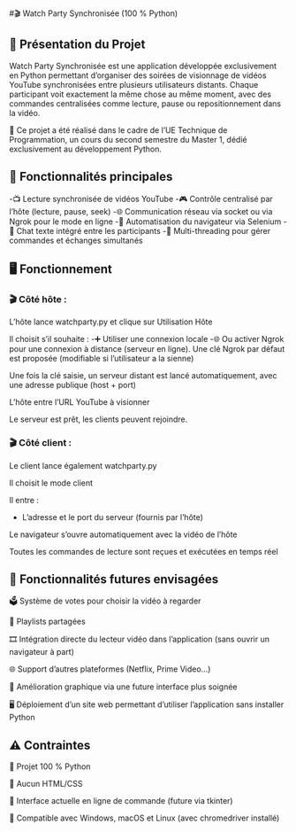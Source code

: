 #🎬 Watch Party Synchronisée (100 % Python)

## 📌 Présentation du Projet

Watch Party Synchronisée est une application développée exclusivement en Python permettant d’organiser des soirées de visionnage de vidéos YouTube synchronisées entre plusieurs utilisateurs distants. Chaque participant voit exactement la même chose au même moment, avec des commandes centralisées comme lecture, pause ou repositionnement dans la vidéo.

🧪 Ce projet a été réalisé dans le cadre de l’UE Technique de Programmation, un cours du second semestre du Master 1, dédié exclusivement au développement Python.

## 🚀 Fonctionnalités principales

-📺 Lecture synchronisée de vidéos YouTube
-🎮 Contrôle centralisé par l’hôte (lecture, pause, seek)
-🌐 Communication réseau via socket ou via Ngrok pour le mode en ligne
-🤖 Automatisation du navigateur via Selenium
-💬 Chat texte intégré entre les participants
-🧵 Multi-threading pour gérer commandes et échanges simultanés

## 🖥️ Fonctionnement
### 🎬 Côté hôte : 

L’hôte lance watchparty.py et clique sur Utilisation Hôte

Il choisit s’il souhaite :
-➕ Utiliser une connexion locale
-🌐 Ou activer Ngrok pour une connexion à distance (serveur en ligne). Une clé Ngrok par défaut est proposée (modifiable si l’utilisateur a la sienne)

Une fois la clé saisie, un serveur distant est lancé automatiquement, avec une adresse publique (host + port)

L’hôte entre l’URL YouTube à visionner

Le serveur est prêt, les clients peuvent rejoindre.

### 🎬 Côté client : 

Le client lance également watchparty.py

Il choisit le mode client

Il entre :

- L’adresse et le port du serveur (fournis par l’hôte)

Le navigateur s’ouvre automatiquement avec la vidéo de l’hôte

Toutes les commandes de lecture sont reçues et exécutées en temps réel

## 🧩 Fonctionnalités futures envisagées

🗳️ Système de votes pour choisir la vidéo à regarder

📃 Playlists partagées

🎞️ Intégration directe du lecteur vidéo dans l’application (sans ouvrir un navigateur à part)

🌐 Support d’autres plateformes (Netflix, Prime Video…)

🎨 Amélioration graphique via une future interface plus soignée 

🖥️ Déploiement d’un site web permettant d’utiliser l’application sans installer Python

## ⚠️ Contraintes

🔹 Projet 100 % Python

🔹 Aucun HTML/CSS

🔹 Interface actuelle en ligne de commande (future via tkinter)

🔹 Compatible avec Windows, macOS et Linux (avec chromedriver installé)
